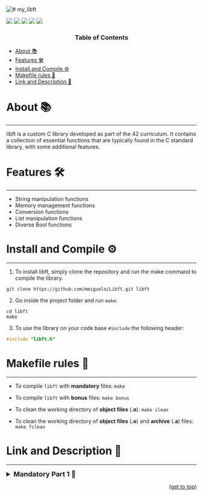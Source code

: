 ![# my_libft](https://github.com/mmiguelo/42_project_badges/blob/main/covers/cover-libft-bonus.png)

<p>
    <img src="https://img.shields.io/badge/score-125%20%2F%20100-success?style=for-the-badge" />
    <img src="https://img.shields.io/github/repo-size/mmiguelo/Libft?style=for-the-badge&logo=github">
    <img src="https://img.shields.io/github/languages/count/mmiguelo/Libft?style=for-the-badge&logo=" />
    <img src="https://img.shields.io/github/languages/top/mmiguelo/Libft?style=for-the-badge" />
    <img src="https://img.shields.io/github/last-commit/mmiguelo/Libft?style=for-the-badge" />
</p>


<h3 align=center>Table of Contents</h3>

<!-- mtoc-start -->

* [About 📚](#about-)
* [Features 🛠️](#features-)
* [Install and Compile ⚙️](#installation-)
* [Makefile rules 🔧](#makefile-rules-)
* [Link and Description 🔗](#link-and-description)


<!-- mtoc-end -->

<div/>



<div align=left>


# About 📚
___
libft is a custom C library developed as part of the 42 curriculum. It contains a collection of essential functions that are typically found in the C standard library, with some additional features.

# Features 🛠️
___
- String manipulation functions
- Memory management functions
- Conversion functions
- List manipulation functions
- Diverse Bool functions

# Install and Compile ⚙️
___
1. To install libft, simply clone the repository and run the make command to compile the library.

```
git clone https://github.com/mmiguelo/Libft.git libft
```

2. Go inside the project folder and run `make`:

```
cd libft
make
```

3. To use the library on your code base `#include` the following header:

```c
#include "libft.h"
```

# Makefile rules 🔧
___
- To compile `libft` with **mandatory** files: `make`

- To compile `libft` with **bonus** files: `make bonus`

- To clean the working directory of **object files** (**.o**): `make clean`

- To clean the working directory of **object files** (**.o**) and **archive** (**.a**) files: `make fclean`

# Link and Description 🔗
___
<details>
	<summary style="font-size: 18px; font-weight: bold;">Mandatory Part 1 📝</summary>
<ul>
	
| Functions | Description |
| --------------- | --------------- |
	
</details>

<p align="right">(<a href="#readme-top">get to top</a>)</p>
